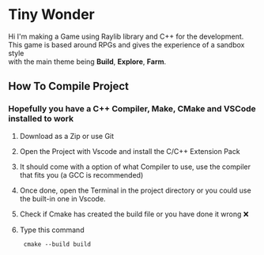 # Tiny Wonder

Hi I'm making a Game using Raylib library and C++ for the development.  
This game is based around RPGs and gives the experience of a sandbox style  
with the main theme being **Build**, **Explore**, **Farm**.


## How To Compile Project
### Hopefully you have a **C++ Compiler**, **Make**, **CMake** and **VSCode** installed to work

1. Download as a Zip or use Git
2. Open the Project with Vscode and install the C/C++ Extension Pack
3. It should come with a option of what Compiler to use, use the compiler that fits you (a GCC is recommended)
4. Once done, open the Terminal in the project directory or you could use the built-in one in Vscode.
5. Check if Cmake has created the build file or you have done it wrong ❌
6. Type this command

        cmake --build build

